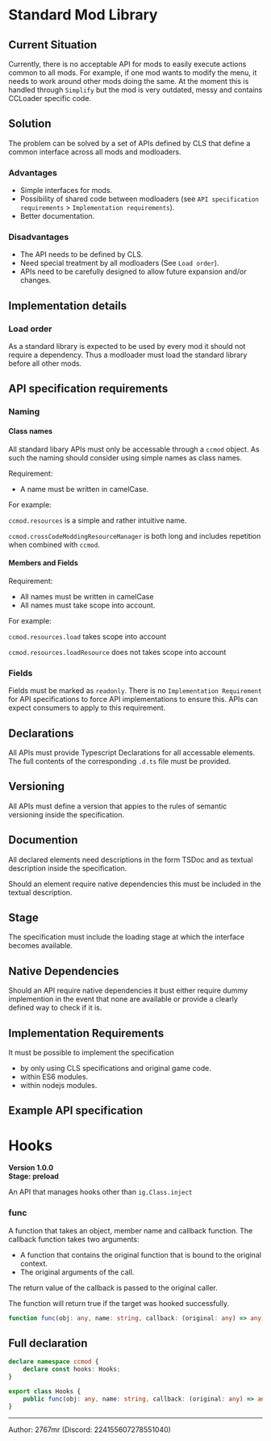# Standard Mod Library

## Current Situation

Currently, there is no acceptable API for mods to easily execute actions common to all mods. For example, if one mod wants to modify the menu, it needs to work around other mods doing the same. At the moment this is handled through `Simplify` but the mod is very outdated, messy and contains CCLoader specific code.

## Solution

The problem can be solved by a set of APIs defined by CLS that define a common interface across all mods and modloaders.

### Advantages

* Simple interfaces for mods.
* Possibility of shared code between modloaders (see `API specification requirements` > `Implementation requirements`).
* Better documentation.

### Disadvantages

* The API needs to be defined by CLS.
* Need special treatment by all modloaders (See `Load order`).
* APIs need to be carefully designed to allow future expansion and/or changes.

## Implementation details

### Load order

As a standard library is expected to be used by every mod it should not require a dependency. Thus a modloader must load the standard library before all other mods.

## API specification requirements

### Naming

#### Class names

All standard libary APIs must only be accessable through a `ccmod` object. As such the naming should consider using simple names as class names.

Requirement:
* A name must be written in camelCase. 

For example:

`ccmod.resources` is a simple and rather intuitive name.

`ccmod.crossCodeModdingResourceManager` is both long and includes repetition when combined with `ccmod`.

#### Members and Fields

Requirement:
* All names must be written in camelCase
* All names must take scope into account.

For example:

`ccmod.resources.load` takes scope into account

`ccmod.resources.loadResource` does not takes scope into account

### Fields

Fields must be marked as `readonly`. There is no `Implementation Requirement` for API specifications to force API implementations to ensure this. APIs can expect consumers to apply to this requirement.

## Declarations

All APIs must provide Typescript Declarations for all accessable elements. The full contents of the corresponding `.d.ts` file must be provided.

## Versioning

All APIs must define a version that appies to the rules of semantic versioning inside the specification.

## Documention

All declared elements need descriptions in the form TSDoc and as textual description inside the specification.

Should an element require native dependencies this must be included in the textual description.

## Stage

The specification must include the loading stage at which the interface becomes available.

## Native Dependencies

Should an API require native dependencies it bust either require dummy implemention in the event that none are available or provide a clearly defined way to check if it is.

## Implementation Requirements

It must be possible to implement the specification
* by only using CLS specifications and original game code.
* within ES6 modules.
* within nodejs modules.

## Example API specification

# Hooks
**Version 1.0.0**  
**Stage: preload**

An API that manages hooks other than `ig.Class.inject`

### func

A function that takes an object, member name and callback function. The callback function takes two arguments:
* A function that contains the original function that is bound to the original context.
* The original arguments of the call.

The return value of the callback is passed to the original caller.

The function will return true if the target was hooked successfully.


```ts
function func(obj: any, name: string, callback: (original: any) => any): bool;
```

## Full declaration

```ts
declare namespace ccmod {
    declare const hooks: Hooks;
}

export class Hooks {
    public func(obj: any, name: string, callback: (original: any) => any): bool;
}
```

---

Author: 2767mr (Discord: 224155607278551040)
